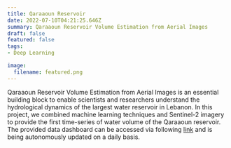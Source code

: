 ```yaml
---
title: Qaraaoun Reservoir
date: 2022-07-10T04:21:25.646Z
summary: Qaraaoun Reservoir Volume Estimation from Aerial Images
draft: false
featured: false
tags:
- Deep Learning

image:
  filename: featured.png
---
```

Qaraaoun Reservoir Volume Estimation from Aerial Images is an essential building block to enable scientists and researchers understand the hydrological dynamics of the largest water reservoir in Lebanon. In this project, we combined machine learning techniques and Sentinel-2 imagery to provide the first time-series of water volume of the Qaraaoun reservoir. The provided data dashboard can be accessed via following <a href="http://geo.cnrs.edu.lb/qaraaoun" target="_blank">link</a> and is being autonomously updated on a daily basis.


